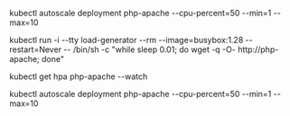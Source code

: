 kubectl autoscale deployment php-apache --cpu-percent=50 --min=1 --max=10

kubectl run -i --tty load-generator --rm --image=busybox:1.28 --restart=Never -- /bin/sh -c "while sleep 0.01; do wget -q -O- http://php-apache; done"

kubectl get hpa php-apache --watch

kubectl autoscale deployment php-apache --cpu-percent=50 --min=1 --max=10